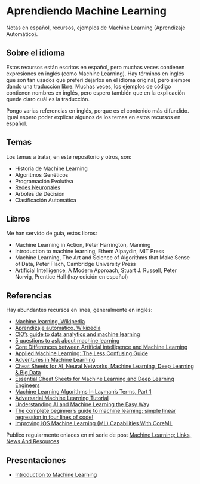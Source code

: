 # Aprendiendo Machine Learning

Notas en español, recursos, ejemplos de Machine Learning (Aprendizaje Automático).

## Sobre el idioma

Estos recursos están escritos en español, pero muchas veces contienen expresiones en inglés (como Machine Learning).
Hay términos en inglés que son tan usados que preferí dejarlos en el idioma original, pero siempre dando una
traducción libre. Muchas veces, los ejemplos de código contienen nombres en inglés, pero espero también que en
la explicación quede claro cuál es la traducción.

Pongo varias referencias en inglés, porque es el contenido más difundido. Igual espero poder explicar algunos de los
temas en estos recursos en español.

## Temas

Los temas a tratar, en este repositorio y otros, son:

- Historia de Machine Learning
- Algoritmos Genéticos
- Programación Evolutiva
- [Redes Neuronales](https://github.com/ajlopez/AprendiendoDeepLearning)
- Arboles de Decisión
- Clasificación Automática

## Libros

Me han servido de guía, estos libros:

- Machine Learning in Action, Peter Harrington, Manning
- Introduction to machine learning, Ethem Alpaydin, MIT Press
- Machine Learning, The Art and Science of Algorithms that Make Sense of Data, Peter Flach, Cambridge University Press
- Artificial Intelligence, A Modern Approach, Stuart J. Russell, Peter Norvig, Prentice Hall (hay edición en español)

## Referencias

Hay abundantes recursos en línea, generalmente en inglés:

- [Machine learning, Wikipedia](https://en.wikipedia.org/wiki/Machine_learning)
- [Aprendizaje automático, Wikipedia](https://es.wikipedia.org/wiki/Aprendizaje_autom%C3%A1tico)
- [CIO’s guide to data analytics and machine learning](https://cloudplatform.googleblog.com/2017/07/CIOs-guide-to-data-analytics-and-machine-learning.html)
- [5 questions to ask about machine learning](https://news.sophos.com/en-us/2017/07/24/5-questions-to-ask-about-machine-learning/)
- [Core Differences between Artificial intelligence and Machine Learning](http://bigdataanalyticsnews.com/core-differences-between-artificial-intelligence-machine-learning/)
- [Applied Machine Learning: The Less Confusing Guide](https://udarajay.com/applied-machine-learning-the-less-confusing-guide/amp/)
- [Adventures in Machine Learning](http://adventuresinmachinelearning.com/)
- [Cheat Sheets for AI, Neural Networks, Machine Learning, Deep Learning & Big Data](https://becominghuman.ai/cheat-sheets-for-ai-neural-networks-machine-learning-deep-learning-big-data-678c51b4b463)
- [Essential Cheat Sheets for Machine Learning and Deep Learning Engineers](https://startupsventurecapital.com/essential-cheat-sheets-for-machine-learning-and-deep-learning-researchers-efb6a8ebd2e5)
- [Machine Learning Algorithms In Layman’s Terms, Part 1](https://towardsdatascience.com/machine-learning-algorithms-in-laymans-terms-part-1-d0368d769a7b)
- [Adversarial Machine Learning Tutorial](https://aaai18adversarial.github.io/)
- [Understanding AI and Machine Learning the Easy Way](https://becominghuman.ai/understanding-ai-and-machine-learning-the-easy-way-dd3ea14f1ad)
- [The complete beginner’s guide to machine learning: simple linear regression in four lines of code!](https://towardsdatascience.com/simple-linear-regression-in-four-lines-of-code-d690fe4dba84)
- [Improving iOS Machine Learning (ML) Capabilities With CoreML](https://becominghuman.ai/improving-ios-machine-learning-ml-capabilities-with-coreml-361d58266fb3)

Publico regularmente enlaces en mi serie de post [Machine Learning: Links, News And Resources](https://ajlopez.wordpress.com/2011/11/11/machine-learning-links-news-and-resources-1/)

## Presentaciones

- [Introduction to Machine Learning](https://docs.google.com/presentation/d/1mNrAJOqgEj0t6lzq_mVZ74hu5alWVZP7wiSbwSr-1OI)

